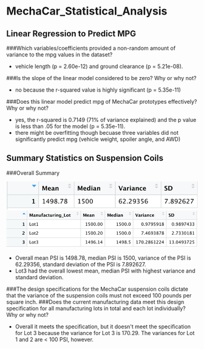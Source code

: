 # MechaCar_Statistical_Analysis
## Linear Regression to Predict MPG
###Which variables/coefficients provided a non-random amount of variance to the mpg values in the dataset?
- vehicle length (p = 2.60e-12) and ground clearance (p = 5.21e-08).

###Is the slope of the linear model considered to be zero? Why or why not?
- no because the r-squared value is highly significant (p = 5.35e-11)

###Does this linear model predict mpg of MechaCar prototypes effectively? Why or why not?
- yes, the r-squared is 0.7149 (71% of variance explained) and the p value is less than .05 for the model (p = 5.35e-11).
- there might be overfitting though becuase three variables did not significantly predict mpg (vehicle weight, spoiler angle, and AWD)

## Summary Statistics on Suspension Coils
###Overall Summary

![Overall Summary](OverallSummary.png)
![Lot Summary](Lot_Summary.png)


- Overall mean PSI is 1498.78, median PSI is 1500, variance of the PSI is 62.29356, standard deviation of the PSI is 7.892627.
- Lot3 had the overall lowest mean, median PSI with highest variance and standard deviation. 

###The design specifications for the MechaCar suspension coils dictate that the variance of the suspension coils must not exceed 100 pounds per square inch.
###Does the current manufacturing data meet this design specification for all manufacturing lots in total and each lot individually? Why or why not?
- Overall it meets the specification, but it doesn't meet the specification for Lot 3 because the variance for Lot 3 is 170.29. The variances for Lot 1 and 2 are < 100 PSI, however.